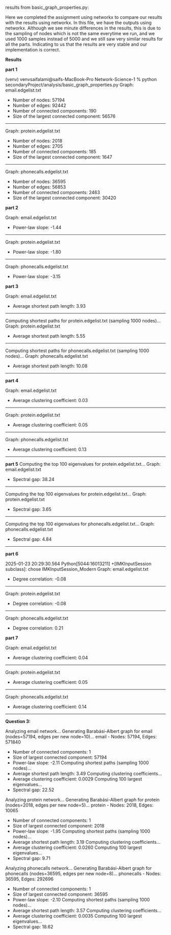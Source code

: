 results from basic_graph_properties.py:

Here we completed the assignment using networkx to compare our results with the results using networkx. 
In this file, we have the outputs using networkx. Although we see minute differences in the results, this is due to the sampling of nodes which is not the same everytime we run, and we used 1000 samples instead of 5000 and we still saw very similar results for all the parts. Indicating to us that the results are very stable and our implementation is correct.

**Results**

**part 1**

(venv) venvsaifalami@saifs-MacBook-Pro Network-Science-1 % python secondaryProject/analysis/basic_graph_properties.py
Graph: email.edgelist.txt
  - Number of nodes: 57194
  - Number of edges: 92442
  - Number of connected components: 190
  - Size of the largest connected component: 56576
--------------------------------------------------
Graph: protein.edgelist.txt
  - Number of nodes: 2018
  - Number of edges: 2705
  - Number of connected components: 185
  - Size of the largest connected component: 1647
--------------------------------------------------
Graph: phonecalls.edgelist.txt
  - Number of nodes: 36595
  - Number of edges: 56853
  - Number of connected components: 2463
  - Size of the largest connected component: 30420

**part 2**

Graph: email.edgelist.txt
  - Power-law slope: -1.44
--------------------------------------------------
Graph: protein.edgelist.txt
  - Power-law slope: -1.80
--------------------------------------------------
Graph: phonecalls.edgelist.txt
  - Power-law slope: -3.15

**part 3**

Graph: email.edgelist.txt
  - Average shortest path length: 3.93
--------------------------------------------------
Computing shortest paths for protein.edgelist.txt (sampling 1000 nodes)...
Graph: protein.edgelist.txt
  - Average shortest path length: 5.55
--------------------------------------------------
Computing shortest paths for phonecalls.edgelist.txt (sampling 1000 nodes)...
Graph: phonecalls.edgelist.txt
  - Average shortest path length: 10.08
--------------------------------------------------


**part 4**


Graph: email.edgelist.txt
  - Average clustering coefficient: 0.03
--------------------------------------------------
Graph: protein.edgelist.txt
  - Average clustering coefficient: 0.05
--------------------------------------------------
Graph: phonecalls.edgelist.txt
  - Average clustering coefficient: 0.13
--------------------------------------------------


**part 5**
Computing the top 100 eigenvalues for protein.edgelist.txt...
Graph: email.edgelist.txt
  - Spectral gap: 38.24
--------------------------------------------------
Computing the top 100 eigenvalues for protein.edgelist.txt...
Graph: protein.edgelist.txt
  - Spectral gap: 3.65
--------------------------------------------------
Computing the top 100 eigenvalues for phonecalls.edgelist.txt...
Graph: phonecalls.edgelist.txt
  - Spectral gap: 4.84
--------------------------------------------------

**part 6**

2025-01-23 20:29:30.564 Python[5044:16013211] +[IMKInputSession subclass]: chose IMKInputSession_Modern
Graph: email.edgelist.txt
  - Degree correlation: -0.08
--------------------------------------------------
Graph: protein.edgelist.txt
  - Degree correlation: -0.08
--------------------------------------------------
Graph: phonecalls.edgelist.txt
  - Degree correlation: 0.21

  **part 7**

  Graph: email.edgelist.txt
  - Average clustering coefficient: 0.04
--------------------------------------------------
Graph: protein.edgelist.txt
  - Average clustering coefficient: 0.05
--------------------------------------------------
Graph: phonecalls.edgelist.txt
  - Average clustering coefficient: 0.14
--------------------------------------------------



**Question 3:**

Analyzing email network...
Generating Barabási-Albert graph for email (nodes=57194, edges per new node=10)...
email - Nodes: 57194, Edges: 571840
  - Number of connected components: 1
  - Size of largest connected component: 57194
  - Power-law slope: -2.11
  Computing shortest paths (sampling 1000 nodes)...
  - Average shortest path length: 3.49
  Computing clustering coefficients...
  - Average clustering coefficient: 0.0029
  Computing 100 largest eigenvalues...
  - Spectral gap: 22.52

Analyzing protein network...
Generating Barabási-Albert graph for protein (nodes=2018, edges per new node=5)...
protein - Nodes: 2018, Edges: 10065
  - Number of connected components: 1
  - Size of largest connected component: 2018
  - Power-law slope: -1.95
  Computing shortest paths (sampling 1000 nodes)...
  - Average shortest path length: 3.19
  Computing clustering coefficients...
  - Average clustering coefficient: 0.0260
  Computing 100 largest eigenvalues...
  - Spectral gap: 9.71

Analyzing phonecalls network...
Generating Barabási-Albert graph for phonecalls (nodes=36595, edges per new node=8)...
phonecalls - Nodes: 36595, Edges: 292696
  - Number of connected components: 1
  - Size of largest connected component: 36595
  - Power-law slope: -2.10
  Computing shortest paths (sampling 1000 nodes)...
  - Average shortest path length: 3.57
  Computing clustering coefficients...
  - Average clustering coefficient: 0.0035
  Computing 100 largest eigenvalues...
  - Spectral gap: 18.62

